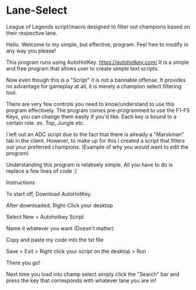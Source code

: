 # Lane-Select
League of Legends script/macro designed to filter out champions based on their respective lane.

Hello. Welcome to my simple, but effective, program. Feel free to modify in any way you please!

This program runs using AutoHotKey. https://autohotkey.com/ 
It is a simple and free program that allows user to create simple text scripts.

Now even though this is a "Script" it is not a bannable offense.
It provides no advantage for gameplay at all, it is merely a champion select filtering tool.

There are very few controls you need to know/understand to use this program effectively.
The program comes pre-programmed to use the F1-F5 Keys, you can change them easily if you'd like.
Each key is bound to a certain role. ex. Top, Jungle etc.

I left out an ADC script due to the fact that there is already a "Marskman" tab in the client.
However, to make up for this I created a script that filters out your preferred champions. 
(Example of why you would want to edit the program)

Understanding this program is relatively simple. All you have to do is replace a few lines of code :)



Instructions

To start off, Download AutoHotKey.

After downloaded, Right-Click your desktop

Select New > Autohotkey Script

Name it whatever you want (Doesn't matter)

Copy and paste my code into the txt file

Save > Exit > Right click your script on the desktop > Run

There you go!

Next time you load into champ select simply click the "Search" bar and press the key that corresponds with whatever lane you are in!
